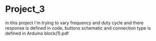 # Project_3
in this project i'm trying to vary frequency and duty cycle and there response is defined in code, buttons schematic and connection type is defined in Arduino block(1).pdf
